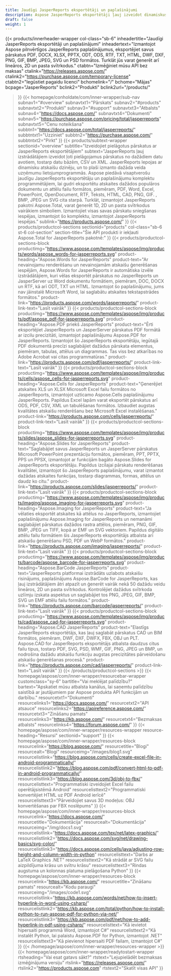 ```yaml
---
title: Jaudīgi JasperReports eksportētāji un paplašinājumi
description: Aspose JasperReports eksportētāji ļauj izveidot dinamiskus pārskatus PDF, Word, Excel, PowerPoint, PNG, GIF, JPEG, CAD un SVG formātos, 1D un 2D svītrkodos.
draft: false
weight: 1
---
```

{{< products/innerheader-wrapper col-class="sb-6"
  inheadertitle="Jaudīgi JasperReports eksportētāji un paplašinājumi"
  inheadertext="Izmantojot Aspose pilnvērtīgos JasperReports paplašinājumus, eksportējiet savus pārskatus PDF, DOCX, XLSX, PPTX, ODT, ODS, RTF, TXT, HTML, DWF, DXF, PNG, GIF, BMP, JPEG, SVG un PSD formātos. Turklāt jūs varat ģenerēt arī lineāros, 2D un pasta svītrkodus."
  ctabtn="Izmēģiniet mūsu API bez maksas"
  ctalink="https://releases.aspose.com/"
  ctalink2="https://purchase.aspose.com/temporary-license"
  ctabtn2="Iegūstiet pagaidu licenci"
  bchomelink="/"
  bchome="Mājas"
  bcpage="JasperReports"
  bclink2="Produkti"
  bclink2url="/products/"
  >}}
  {{< homepage/conholdate/com/inner-wrapper/sub-nav 
subnav1="#overview"
subnavtxt1="Pārskats" 
subnav2="#products"
subnavtxt2="Produkti" 
subnav3="#support"
subnavtxt3="Atbalsts" 
subnav4="https://docs.aspose.com/"
subnavtxt4="Dokumenti" 
subnav5="https://purchase.aspose.com/pricing/total/jasperreports"
subnavtxt5="Cenu noteikšana" 
subbtn1="https://docs.aspose.com/total/jasperreports/"
subbtntxt1="Uzziniet"
subbtn2="https://purchase.aspose.com/"
subbtntxt2="Pirkt"
>}}
   {{< products/subtext-wrapper
   sectionid="overview" 
   subtitle="Izveidojiet pielāgotus pārskatus ar JasperReports eksportētājiem"
   subtext="JasperReports ļauj izstrādātājiem izveidot ļoti pielāgojamus pārskatus no dažādiem datu avotiem, tostarp datu bāzēm, CSV un XML. JasperReports lepojas ar dinamisku atskaišu dzinēju, un to plaši izmanto dažāda veida uzņēmumu lietojumprogrammās. Aspose piedāvā visaptverošu jaudīgu JasperReports eksportētāju un paplašinājumu komplektu programmētājiem, lai gudri eksportētu atskaites dažādos populāros dokumentu un attēlu failu formātos, piemēram, PDF, Word, Excel, PowerPoint, OpenDocument, RTF, Teksts, HTML, CAD, PNG, GIF. , BMP, JPEG un SVG cita starpā. Turklāt, izmantojot JasperReports pakotni Aspose.Total, varat ģenerēt 1D, 2D un pasta svītrkodus vairākiem simboliem. Izmantojiet visas savas pārskatu sniegšanas iespējas, izmantojot šo komplektu, izmantojot JasperReports iespējas."
   sublink="https://products.aspose.com/"
   >}} 
{{< products/productcol-sections
sectionid="products" 
col-class="sb-6 st-6 col-section"
section-title="Šie API produkti ir iekļauti Aspose.Total for JasperReports pakotnē:"
>}}
{{< products/productcol-sections-block
productimg="https://www.aspose.com/templates/aspose/img/products/words/aspose_words-for-jasperreports.svg"
product-heading="Aspose.Words for JasperReports"
product-text="Ar nevainojamu renderēšanu un nevainojamām atskaišu ģenerēšanas iespējām, Aspose.Words for JasperReports ir automātiska izvēle izstrādātājiem, kuri vēlas eksportēt pārskatus no JasperReports un JasperServer uz Word dokumentu formātiem, piemēram, DOC, DOCX un RTF, kā arī ODT, TXT un HTML. Izmantojot šo paplašinājumu, jums nav jāinstalē Microsoft Word, lai saglabātu atskaites tekstapstrādes formātos."
product-link="https://products.aspose.com/words/jasperreports/"
product-link-text="Lasīt vairāk"
>}}
{{< products/productcol-sections-block
productimg="https://www.aspose.com/templates/aspose/img/products/pdf/aspose_pdf-for-jasperreports.svg"
product-heading="Aspose.PDF priekš JasperReports"
product-text="Ērti eksportējiet JasperReports un JasperServer pārskatus PDF formātā ar izcilu precizitāti, izmantojot paplašinājumu Aspose.PDF for JasperReports. Izmantojot šo JasperReports eksportētāju, iegūtajā PDF dokumentā precīzi saglabājiet dažādus pārskata elementus, piemēram, tabulas, attēlus un diagrammas. Tas viss bez atkarības no Adobe Acrobat vai citas programmatūras."
product-link="https://products.aspose.com/pdf/jasperreports/"
product-link-text="Lasīt vairāk"
>}}
{{< products/productcol-sections-block
productimg="https://www.aspose.com/templates/aspose/img/products/cells/aspose_cells-for-jasperreports.svg"
product-heading="Aspose.Cells for JasperReports"
product-text="Ģenerējiet atskaites XLS un XLSX Microsoft Excel failu formātos no JasperReports, izmantojot uzticamo Aspose.Cells paplašinājumu JasperReports. Papildus Excel lapām varat eksportēt pārskatus arī ODS, PDF, CSV, XML un tabulēšanas formātos. Izbaudiet augstas kvalitātes atskaišu renderēšanu bez Microsoft Excel instalēšanas."
product-link="https://products.aspose.com/cells/jasperreports/"
product-link-text="Lasīt vairāk"
>}}
{{< products/productcol-sections-block
productimg="https://www.aspose.com/templates/aspose/img/products/slides/aspose_slides-for-jasperreports.svg"
product-heading="Aspose.Slides for JasperReports"
product-text="Saglabājiet savus JasperReports un JasperServer pārskatus Microsoft PowerPoint prezentāciju formātos, piemēram, PPT, PPTX, PPS un PPSX, izmantojot ar funkcijām bagāto Aspose.Slides for JasperReports eksportētāju. Papildus izcilajai pārskatu renderēšanas kvalitātei, izmantojot šo JasperReports paplašinājumu, varat izmantot dažādas atskaites funkcijas, tostarp diagrammas, formas, attēlus un daudz ko citu."
product-link="https://products.aspose.com/slides/jasperreports/"
product-link-text="Lasīt vairāk"
>}}
{{< products/productcol-sections-block
productimg="https://www.aspose.com/templates/aspose/img/products/imaging/aspose_imaging-for-jasperreports.svg"
product-heading="Aspose.Imaging for JasperReports"
product-text="Ja vēlaties eksportēt atskaites kā attēlus no JasperReports, izmantojiet paplašinājumu Aspose.Imaging for JasperReports un nemanāmi saglabājiet pārskatus dažādos rastra attēlos, piemēram, PNG, GIF, BMP, JPEG un TIFF, kopā ar EMF un SVG vektoriem. Papildus digitālo attēlu failu formātiem šis JasperReports eksportētājs atbalsta arī atskaišu ģenerēšanu PSD, PDF un WebP formātos."
product-link="https://products.aspose.com/imaging/jasperreports/"
product-link-text="Lasīt vairāk"
>}}
{{< products/productcol-sections-block
productimg="https://www.aspose.com/templates/aspose/img/products/barcode/aspose_barcode-for-jasperreports.svg"
product-heading="Aspose.BarCode JasperReports"
product-text="JasperReports platformai izstrādāts uzlabots atskaišu risinājums, paplašinājums Aspose.BarCode for JasperReports, kas ļauj izstrādātājiem ātri atpazīt un ģenerēt vairāk nekā 50 dažādu veidu lineāros, 2D un pasta svītrkodus. Kontrolējiet dažādus svītrkoda uzlīmju izskata aspektus un saglabājiet tos PNG, JPEG, GIF, BMP, SVG un EMF attēlu failu formātos."
product-link="https://products.aspose.com/barcode/jasperreports/"
product-link-text="Lasīt vairāk"
>}} 
{{< products/productcol-sections-block
productimg="https://www.aspose.com/templates/aspose/img/products/cad/aspose_cad-for-jasperreports.svg"
product-heading="Aspose.CAD JasperReports"
product-text="Elastīgs JasperReports eksportētājs, kas ļauj saglabāt pārskatus CAD un BIM formātos, piemēram, DWF, DXF, DWFX, FBX, OBJ un PLT. Aspose.CAD for JasperReports eksportētājs atbalsta daudzus citus failu tipus, tostarp PDF, SVG, PSD, WMF, GIF, PNG, JPEG un BMP, un nodrošina dažādu atskaišu funkciju augstas precizitātes pārveidošanu atskaišu ģenerēšanas procesā."
product-link="https://products.aspose.com/cad/jasperreports/"
product-link-text="Lasīt vairāk"
>}}
{{< /products/productcol-sections >}}
{{< homepage/aspose/com/inner-wrapper/resourcebar-wrapper
customclass="sy-6"
bartitle="Vai meklējat palīdzību?"
bartext="Apskatiet mūsu atbalsta kanālus, lai saņemtu palīdzību saistībā ar jautājumiem par Aspose produkta API funkcijām un darbību."
resourcetxt1="Dokumenti"
resourcelinks1="https://docs.aspose.com/"
resourcetxt2="API atsauce"
resourcelinks2="https://apireference.aspose.com/"
resourcetxt3="Zināšanu pamats"
resourcelinks3="https://kb.aspose.com/"
resourcetxt4="Bezmaksas atbalsts"
resourcelinks4="https://forum.aspose.com/"
>}}
{{< homepage/aspose/com/inner-wrapper/resources-wrapper
resource-heading="Resursi"
sectionid="support"
>}}
{{< homepage/aspose/com/inner-wrapper/resources-block 
resourcelink="https://blog.aspose.com/"
resourcetitle="Blogi"
resourcealt="Blogi"
resourceimg="/images/blog1.svg"
resourcelistlink="https://blog.aspose.com/cells/create-excel-file-in-android-programmatically/" 
resourcelistlink2="https://blog.aspose.com/pdf/convert-html-to-pdf-in-android-programmatically/" 
resourcelistlink3="https://blog.aspose.com/3d/obj-to-fbx/"
resourcelisttext="Programmatiski izveidojiet Excel failu operētājsistēmā Android"
resourcelisttext2="Programmatiski konvertējiet HTML uz PDF Android ierīcē"
resourcelisttext3="Pārveidojiet savus 3D modeļus: OBJ konvertēšanas par FBX noslēpums"
>}}
{{< homepage/aspose/com/inner-wrapper/resources-block 
resourcelink="https://docs.aspose.com/"
resourcetitle="Dokumentācija"
resourcealt="Dokumentācija"
resourceimg="/img/docs1.svg"
resourcelistlink="https://docs.aspose.com/tex/net/latex-graphics/" 
resourcelistlink2="https://docs.aspose.com/svg/net/drawing-basics/svg-color/" 
resourcelistlink3="https://docs.aspose.com/cells/java/adjusting-row-height-and-column-width-in-python"
resourcelisttext="Darbs ar LaTeX Graphics .NET"
resourcelisttext2="Kā strādāt ar SVG failu aizpildījuma krāsu un svītru krāsu"
resourcelisttext3="Rindas augstuma un kolonnas platuma pielāgošana Python"
>}}
{{< homepage/aspose/com/inner-wrapper/resources-block 
resourcelink="https://kb.aspose.com/"
resourcetitle="Zināšanu pamats"
resourcealt="Kodu paraugi"
resourceimg="/images/code1.svg"
resourcelistlink="https://kb.aspose.com/words/net/how-to-insert-hyperlink-in-word-using-csharp/" 
resourcelistlink2="https://kb.aspose.com/total/python/how-to-install-python-to-run-aspose-pdf-for-python-via-net/" 
resourcelistlink3="https://kb.aspose.com/pdf/net/how-to-add-hyperlink-in-pdf-using-csharp/"
resourcelisttext="Kā ievietot hipersaiti programmā Word, izmantojot C#"
resourcelisttext2="Kā instalēt Python, lai palaistu Aspose.PDF for Python, izmantojot .NET"
resourcelisttext3="Kā pievienot hipersaiti PDF failam, izmantojot C#"
>}}
{{< /homepage/aspose/com/inner-wrapper/resources-wrapper >}}
{{< homepage/aspose/com/inner-wrapper/readytostart-wrapper
rtsheading="Vai esat gatavs sākt?"
rtstext="Lejupielādēt bezmaksas izmēģinājuma versiju"
rtslink="https://releases.aspose.com/"
rtslink2="https://products.aspose.com"
rtstext2="Skatīt visas API"
>}}
